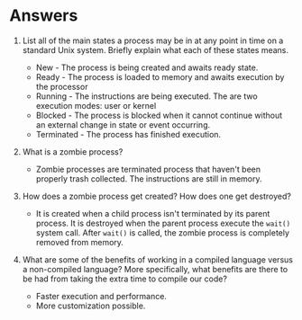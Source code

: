 # Answers

1. List all of the main states a process may be in at any point in time on a standard Unix system. Briefly explain what each of these states means.

   - New - The process is being created and awaits ready state.
   - Ready - The process is loaded to memory and awaits execution by the processor
   - Running - The instructions are being executed. The are two execution modes: user or kernel
   - Blocked - The process is blocked when it cannot continue without an external change in state or event occurring.
   - Terminated - The process has finished execution.

2. What is a zombie process?

   - Zombie processes are terminated process that haven't been properly trash collected. The instructions are still in memory.

3. How does a zombie process get created? How does one get destroyed?

   - It is created when a child process isn't terminated by its parent process. It is destroyed when the parent process execute the `wait()` system call. After `wait()` is called, the zombie process is completely removed from memory.

4. What are some of the benefits of working in a compiled language versus a non-compiled language? More specifically, what benefits are there to be had from taking the extra time to compile our code?

   - Faster execution and performance.
   - More customization possible.
